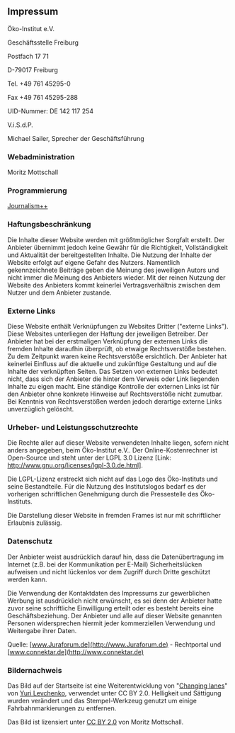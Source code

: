 ## Impressum

Öko-Institut e.V.

Geschäftsstelle Freiburg

Postfach 17 71

D-79017 Freiburg

Tel. +49 761 45295-0

Fax +49 761 45295-288

UID-Nummer: DE 142 117 254

V.i.S.d.P.

Michael Sailer, Sprecher der Geschäftsführung

### Webadministration

Moritz Mottschall 

### Programmierung

[Journalism++](http://www.jplusplus.org/de/)

### Haftungsbeschränkung

Die Inhalte dieser Website werden mit größtmöglicher Sorgfalt erstellt. Der Anbieter übernimmt jedoch keine Gewähr für die Richtigkeit, Vollständigkeit und Aktualität der bereitgestellten Inhalte. Die Nutzung der Inhalte der Website erfolgt auf eigene Gefahr des Nutzers. Namentlich gekennzeichnete Beiträge geben die Meinung des jeweiligen Autors und nicht immer die Meinung des Anbieters wieder. Mit der reinen Nutzung der Website des Anbieters kommt keinerlei Vertragsverhältnis zwischen dem Nutzer und dem Anbieter zustande. 

### Externe Links

Diese Website enthält Verknüpfungen zu Websites Dritter ("externe Links"). Diese Websites unterliegen der Haftung der jeweiligen Betreiber. Der Anbieter hat bei der erstmaligen Verknüpfung der externen Links die fremden Inhalte daraufhin überprüft, ob etwaige Rechtsverstöße bestehen. Zu dem Zeitpunkt waren keine Rechtsverstöße ersichtlich. Der Anbieter hat keinerlei Einfluss auf die aktuelle und zukünftige Gestaltung und auf die Inhalte der verknüpften Seiten. Das Setzen von externen Links bedeutet nicht, dass sich der Anbieter die hinter dem Verweis oder Link liegenden Inhalte zu eigen macht. Eine ständige Kontrolle der externen Links ist für den Anbieter ohne konkrete Hinweise auf Rechtsverstöße nicht zumutbar. Bei Kenntnis von Rechtsverstößen werden jedoch derartige externe Links unverzüglich gelöscht. 

### Urheber- und Leistungsschutzrechte

Die Rechte aller auf dieser Website verwendeten Inhalte liegen, sofern nicht anders angegeben, beim Öko-Institut e.V.. Der Online-Kostenrechner ist Open-Source und steht unter der LGPL 3.0 Lizenz [Link: http://www.gnu.org/licenses/lgpl-3.0.de.html]. 

Die LGPL-Lizenz erstreckt sich nicht auf das Logo des Öko-Instituts und seine Bestandteile. Für die Nutzung des Institutslogos bedarf es der vorherigen schriftlichen Genehmigung durch die Pressestelle des Öko-Instituts. 

Die Darstellung dieser Website in fremden Frames ist nur mit schriftlicher Erlaubnis zulässig.

### Datenschutz

Der Anbieter weist ausdrücklich darauf hin, dass die Datenübertragung im Internet (z.B. bei der Kommunikation per E-Mail) Sicherheitslücken aufweisen und nicht lückenlos vor dem Zugriff durch Dritte geschützt werden kann. 

Die Verwendung der Kontaktdaten des Impressums zur gewerblichen Werbung ist ausdrücklich nicht erwünscht, es sei denn der Anbieter hatte zuvor seine schriftliche Einwilligung erteilt oder es besteht bereits eine Geschäftsbeziehung. Der Anbieter und alle auf dieser Website genannten Personen widersprechen hiermit jeder kommerziellen Verwendung und Weitergabe ihrer Daten. 

Quelle: [www.Juraforum.de](http://www.Juraforum.de) - Rechtportal und [www.connektar.de](http://www.connektar.de)

### Bildernachweis

Das Bild auf der Startseite ist eine Weiterentwicklung von "[Changing lanes](https://www.flickr.com/photos/i8ipod/15806073443/)" von [Yuri Levchenko](https://www.flickr.com/photos/i8ipod/), verwendet unter CC BY 2.0. Helligkeit und Sättigung wurden verändert und das Stempel-Werkzeug genutzt um einige Fahrbahnmarkierungen zu entfernen. 

Das Bild ist lizensiert unter [CC BY 2.0](https://creativecommons.org/licenses/by/2.0/) von Moritz Mottschall.